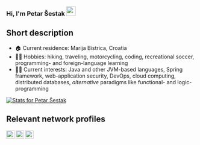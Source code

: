 ### Hi, I'm Petar Šestak <img src="https://media.giphy.com/media/hvRJCLFzcasrR4ia7z/giphy.gif" width="25px">

## Short description
- 🏠 Current residence: Marija Bistrica, Croatia
- 🧗‍♂️ Hobbies: hiking, traveling, motorcycling, coding, recreational soccer, programming- and foreign-language learning
- 👨‍💻 Current interests: Java and other JVM-based languages, Spring framework, web-application security, DevOps, cloud computing, distributed databases, _alternative_ paradigms like functional- and logic-programming

[![Stats for Petar Šestak](https://github-readme-stats.vercel.app/api?username=zeko868&count_private=true&include_all_commits=true&theme=radical)](https://www.gitmemory.com/zeko868)

## Relevant network profiles
[<img align="left" alt="LinkedIn logo" width="22px" src="https://cdn.jsdelivr.net/npm/simple-icons@v3/icons/linkedin.svg" />][linkedin]
[<img align="left" alt="StackOverflow logo" width="22px" src="https://cdn.jsdelivr.net/npm/simple-icons@v3/icons/stackoverflow.svg" />][stackoverflow]
[<img align="left" alt="WordPress logo" width="22px" src="https://cdn.jsdelivr.net/npm/simple-icons@3.13.0/icons/wordpress.svg" />][wordpress]
<br />

[linkedin]: https://www.linkedin.com/in/zeko868/
[stackoverflow]: https://stackoverflow.com/users/7519721/zeko868
[wordpress]: https://profiles.wordpress.org/zeko868/
